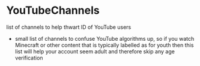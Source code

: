 # YouTubeChannels

list of channels to help thwart ID of YouTube users

- small list of channels to confuse YouTube algorithms up, so if you watch Minecraft or other content that is typically labelled as for youth then this list will help your account seem adult and therefore skip any age verification
